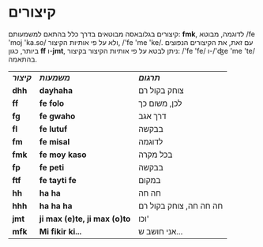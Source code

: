 <h1>קיצורים</h1>
<p>
</p>
<p>קיצורים בגלובאסה מבוטאים בדרך כלל בהתאם למשמעותם: <strong>fmk</strong>, לדוגמה, מבוטא /fe 'moj 'ka.so/ ולא על פי
	אותיות הקיצור, /'fe 'me 'ke/. עם זאת, את הקיצורים הנפוצים ביותר, כגון <strong>ff</strong> ו-<strong>jmt</strong>,
	ניתן לבטא על פי אותיות הקיצור בקיצור: /'fe 'fe/ ו-/'ʤe 'me 'te/ בהתאמה.</p>
<table style="width:100%">
	<tbody>
		<tr>
			<td><b><i>קיצור</i></b></td>
			<td><b><i>משמעות</i></b></td>
			<td><b><i>תרגום</i></b></td>
		</tr>
		<tr>
			<td><b>dhh</b></td>
			<td><b>dayhaha</b></td>
			<td>צוחק בקול רם</td>
		</tr>
		<tr>
			<td><b>ff</b></td>
			<td><b>fe folo</b></td>
			<td>לכן, משום כך</td>
		</tr>
		<tr>
			<td><b>fg</b></td>
			<td><b>fe gwaho</b></td>
			<td>דרך אגב</td>
		</tr>
		<tr>
			<td><b>fl</b></td>
			<td><b>fe lutuf</b></td>
			<td>בבקשה</td>
		</tr>
		<tr>
			<td><b>fm</b></td>
			<td><b>fe misal</b></td>
			<td>לדוגמה</td>
		</tr>
		<tr>
			<td><b>fmk</b></td>
			<td><b>fe moy kaso</b></td>
			<td>בכל מקרה</td>
		</tr>
		<tr>
			<td><b>fp</b></td>
			<td><b>fe peti</b></td>
			<td>בבקשה</td>
		</tr>
		<tr>
			<td><b>ftf</b></td>
			<td><b>fe tayti fe</b></td>
			<td>במקום</td>
		</tr>
		<tr>
			<td><b>hh</b></td>
			<td><b>ha ha</b></td>
			<td>חה חה</td>
		</tr>
		<tr>
			<td><b>hhh</b></td>
			<td><b>ha ha ha</b></td>
			<td>חה חה חה, צוחק בקול רם</td>
		</tr>
		<tr>
			<td><b>jmt</b></td>
			<td><b>ji max (e)te, ji max (o)to</b></td>
			<td>וכו'</td>
		</tr>
		<tr>
			<td><b>mfk</b></td>
			<td><b>Mi fikir ki...</b></td>
			<td>אני חושב ש...</td>
		</tr>
	</tbody>
</table>
<p></p>
